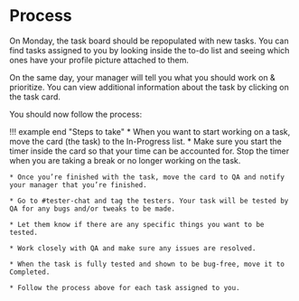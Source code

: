 # Process
On Monday, the task board should be repopulated with new tasks. You can find tasks assigned to you by looking inside the to-do list and seeing which ones have your profile picture attached to them.

On the same day, your manager will tell you what you should work on & prioritize. You can view additional information about the task by clicking on the task card. 

You should now follow the process:

!!! example end "Steps to take"
    * When you want to start working on a task, move the card (the task) to the In-Progress list. 
        * Make sure you start the timer inside the card so that your time can be accounted for. Stop the timer when you are taking a break or no longer working on the task.
        
    * Once you’re finished with the task, move the card to QA and notify your manager that you’re finished. 

    * Go to #tester-chat and tag the testers. Your task will be tested by QA for any bugs and/or tweaks to be made.

    * Let them know if there are any specific things you want to be tested.

    * Work closely with QA and make sure any issues are resolved.

    * When the task is fully tested and shown to be bug-free, move it to Completed.

    * Follow the process above for each task assigned to you.
